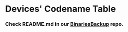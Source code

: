 # Devices' Codename Table
### Check README.md in our [BinariesBackup](https://github.com/Project-Aloha/BinariesBackup/#list) repo.
